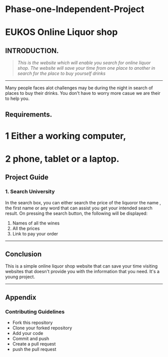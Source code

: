 # Phase-one-Independent-Project
# EUKOS Online Liquor shop

## INTRODUCTION.
>*This is the website which will enable you search for online liquor shop.
>The website will save your time from one place to another in search for the place to buy yourself drinks*

----

Many people faces alot challenges may be during the night in search of places to buy their drinks. You don't have to worry more casue we are their to help you.

## Requirements.
# 1 Either a working computer, 
# 2 phone, tablet or a laptop.

## Project Guide
### 1. Search University
In the search box, you can either search the price of the liquoror the name , the first name or any word that can assist you get your intended search result. On pressing the search button, the following will be displayed:
1. Names of all the wines 
2. All the prices 
3. Link to pay your order 
---

## Conclusion
This is a simple online liquor shop website that can save your time visiting websites that doesn't provide you with the information that you need. It's a young project.

---

## Appendix
### Contributing Guidelines
* Fork this repository
* Clone your forked repository
* Add your code
* Commit and push
* Create a pull request
* push the pull request